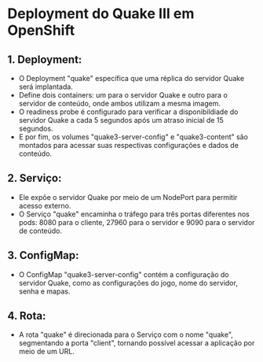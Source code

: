 # Deployment do Quake III em OpenShift

## 1. Deployment:
* O Deployment "quake" especifica que uma réplica do servidor Quake será implantada.
* Define dois containers: um para o servidor Quake e outro para o servidor de conteúdo, onde ambos utilizam a mesma imagem.
* O readiness probe é configurado para verificar a disponibildiade do servidor Quake a cada 5 segundos após um atraso inicial de 15 segundos.
* E por fim, os volumes "quake3-server-config" e "quake3-content" são montados para acessar suas respectivas configurações e dados de conteúdo.

## 2. Serviço:
* Ele expõe o servidor Quake por meio de um NodePort para permitir acesso externo.
* O Serviço "quake" encaminha o tráfego para três portas diferentes nos pods: 8080 para o cliente, 27960 para o servidor e 9090 para o servidor de conteúdo.

## 3. ConfigMap: 
* O ConfigMap "quake3-server-config" contém a configuração do servidor Quake, como as configurações do jogo, nome do servidor, senha e mapas.

## 4. Rota:
* A rota "quake" é direcionada para o Serviço com o nome "quake", segmentando a porta "client", tornando possível acessar a aplicação por meio de um URL.
